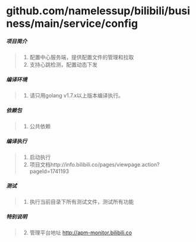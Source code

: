 # github.com/namelessup/bilibili/business/main/service/config

##### 项目简介
> 1. 配置中心服务端，提供配置文件的管理和拉取
> 2. 支持心跳检测，配置动态下发

##### 编译环境
> 1. 请只用golang v1.7.x以上版本编译执行。

##### 依赖包
> 1. 公共依赖

##### 编译执行
> 1. 启动执行
> 2. 项目文档http://info.bilibili.co/pages/viewpage.action?pageId=1741193

##### 测试
> 1. 执行当前目录下所有测试文件，测试所有功能

##### 特别说明
> 2. 管理平台地址 http://apm-monitor.bilibili.co
